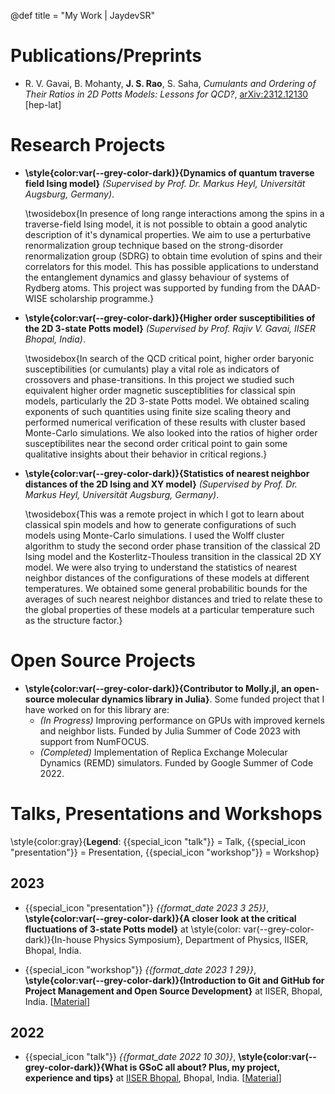 @def title = "My Work | JaydevSR"

<!-- ------------------
      PUBLICATIONS SECTION
     ------------------ -->
# Publications/Preprints

- R. V. Gavai, B. Mohanty, **J. S. Rao**, S. Saha, _Cumulants and Ordering of Their Ratios in 2D Potts Models: Lessons for QCD?_, [arXiv:2312.12130](http://arxiv.org/abs/2312.12130) [hep-lat]


<!-- ------------------
      PROJECTS SECTION
     ------------------ -->
# Research Projects

- **\style{color:var(--grey-color-dark)}{Dynamics of quantum traverse field Ising model}** _(Supervised by Prof. Dr. Markus Heyl, Universität Augsburg, Germany)_.
  
  \twosidebox{In presence of long range interactions among the spins in a traverse-field Ising model, it is not possible to obtain a good analytic description of it's dynamical properties. We aim to use a perturbative renormalization group technique based on the strong-disorder renormalization group (SDRG) to obtain time evolution of spins and their correlators for this model. This has possible applications to understand the entanglement dynamics and glassy behaviour of systems of Rydberg atoms. This project was supported by funding from the DAAD-WISE scholarship programme.}

- **\style{color:var(--grey-color-dark)}{Higher order susceptibilities of the 2D 3-state Potts model}** _(Supervised by Prof. Rajiv V. Gavai, IISER Bhopal, India)_.
  
  \twosidebox{In search of the QCD critical point, higher order baryonic susceptibilities (or cumulants) play a vital role as indicators of crossovers and phase-transitions. In this project we studied such equivalent higher order magnetic susceptiblities for classical spin models, particularly the 2D 3-state Potts model. We obtained scaling exponents of such quantities using finite size scaling theory and performed numerical verification of these results with cluster based Monte-Carlo simulations. We also looked into the ratios of higher order susceptibilites near the second order critical point to gain some qualitative insights about their behavior in critical regions.}

- **\style{color:var(--grey-color-dark)}{Statistics of nearest neighbor distances of the 2D Ising and XY model}** _(Supervised by Prof. Dr. Markus Heyl, Universität Augsburg, Germany)_.
  
  \twosidebox{This was a remote project in which I got to learn about classical spin models and how to generate configurations of such models using Monte-Carlo simulations. I used the Wolff cluster algorithm to study the second order phase transition of the classical 2D Ising model and the Kosterlitz-Thouless transition in the classical 2D XY model. We were also trying to understand the statistics of nearest neighbor distances of the configurations of these models at different temperatures. We obtained some general probabilitic bounds for the averages of such nearest neighbor distances and tried to relate these to the global properties of these models at a particular temperature such as the structure factor.}

# Open Source Projects

- **\style{color:var(--grey-color-dark)}{Contributor to Molly.jl, an open-source molecular dynamics library in Julia}**. Some funded project that I have worked on for this library are:
  - *(In Progress)* Improving performance on GPUs with improved kernels and neighbor lists. Funded by Julia Summer of Code 2023 with support from NumFOCUS.
  - *(Completed)* Implementation of Replica Exchange Molecular Dynamics (REMD) simulators. Funded by Google Summer of Code 2022.

<!-- ------------------
      TALKS SECTION
     ------------------ -->
# Talks, Presentations and Workshops

\style{color:gray}{<b>Legend</b>: {{special_icon "talk"}} = Talk, {{special_icon "presentation"}} = Presentation, {{special_icon "workshop"}} = Workshop}

## 2023
- {{special_icon "presentation"}}  *{{format_date 2023 3 25}}*,  **\style{color:var(--grey-color-dark)}{A closer look at the critical fluctuations of 3-state Potts model}** at \style{color: var(--grey-color-dark)}{In-house Physics Symposium}, Department of Physics, IISER, Bhopal, India.

- {{special_icon "workshop"}}  *{{format_date 2023 1 29}}*,  **\style{color:var(--grey-color-dark)}{Introduction to Git and GitHub for Project Management and Open Source Development}** at IISER, Bhopal, India. [[Material](https://github.com/JaydevSR/intro-git-github-iiserb)]

## 2022
- {{special_icon "talk"}}  *{{format_date 2022 10 30}}*, **\style{color:var(--grey-color-dark)}{What is GSoC all about? Plus, my project, experience and tips}** at [IISER Bhopal](https://www.iiserb.ac.in/), Bhopal, India. [[Material](https://github.com/JaydevSR/GSoC_Interaction_IISERB)]